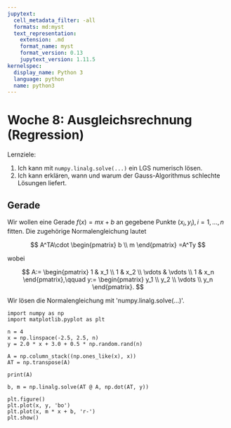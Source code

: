 ```yaml
---
jupytext:
  cell_metadata_filter: -all
  formats: md:myst
  text_representation:
    extension: .md
    format_name: myst
    format_version: 0.13
    jupytext_version: 1.11.5
kernelspec:
  display_name: Python 3
  language: python
  name: python3
---
```


# Woche 8: Ausgleichsrechnung (Regression)

Lernziele:

1. Ich kann mit `numpy.linalg.solve(...)` ein LGS numerisch lösen.
2. Ich kann erklären, wann und warum der Gauss-Algorithmus schlechte Lösungen liefert.

## Gerade

Wir wollen eine Gerade $f(x)=mx+b$ an gegebene Punkte $(x_i,y_i),i=1,\ldots,n$ fitten.
Die zugehörige Normalengleichung lautet

$$
A^TA\cdot
\begin{pmatrix}
    b \\
    m
\end{pmatrix}
=A^Ty
$$

wobei

$$
A:=
\begin{pmatrix}
    1 & x_1 \\
    1 & x_2 \\
    \vdots & \vdots \\
    1 & x_n
\end{pmatrix},\qquad
y:=
\begin{pmatrix}
    y_1 \\
    y_2 \\
    \vdots \\
    y_n
\end{pmatrix}.
$$

Wir lösen die Normalengleichung mit 'numpy.linalg.solve(...)'.

```{code-cell} ipython3
import numpy as np
import matplotlib.pyplot as plt

n = 4
x = np.linspace(-2.5, 2.5, n)
y = 2.0 * x + 3.0 + 0.5 * np.random.rand(n)

A = np.column_stack((np.ones_like(x), x))
AT = np.transpose(A)

print(A)

b, m = np.linalg.solve(AT @ A, np.dot(AT, y))

plt.figure()
plt.plot(x, y, 'bo')
plt.plot(x, m * x + b, 'r-')
plt.show()
```